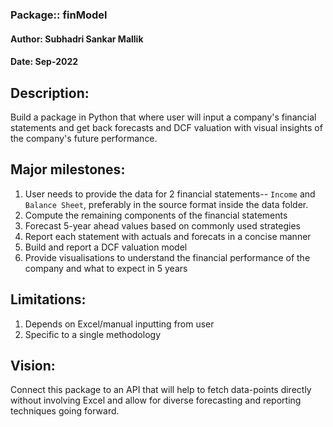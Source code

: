 ### Package:: finModel
#### Author: Subhadri Sankar Mallik
#### Date: Sep-2022

## Description:

Build a package in Python that where user will input a company's financial statements and get back forecasts and DCF valuation with visual insights of the company's future performance.

## Major milestones:

1. User needs to provide the data for 2 financial statements-- `Income` and `Balance Sheet`, preferably in the source format inside the data folder.
2. Compute the remaining components of the financial statements
3. Forecast 5-year ahead values based on commonly used strategies
4. Report each statement with actuals and forecats in a concise manner
5. Build and report a DCF valuation model
6. Provide visualisations to understand the financial performance of the company and what to expect in 5 years

## Limitations:

1. Depends on Excel/manual inputting from user
2. Specific to a single methodology

## Vision:

Connect this package to an API that will help to fetch data-points directly without involving Excel and allow for diverse forecasting and reporting techniques going forward.
